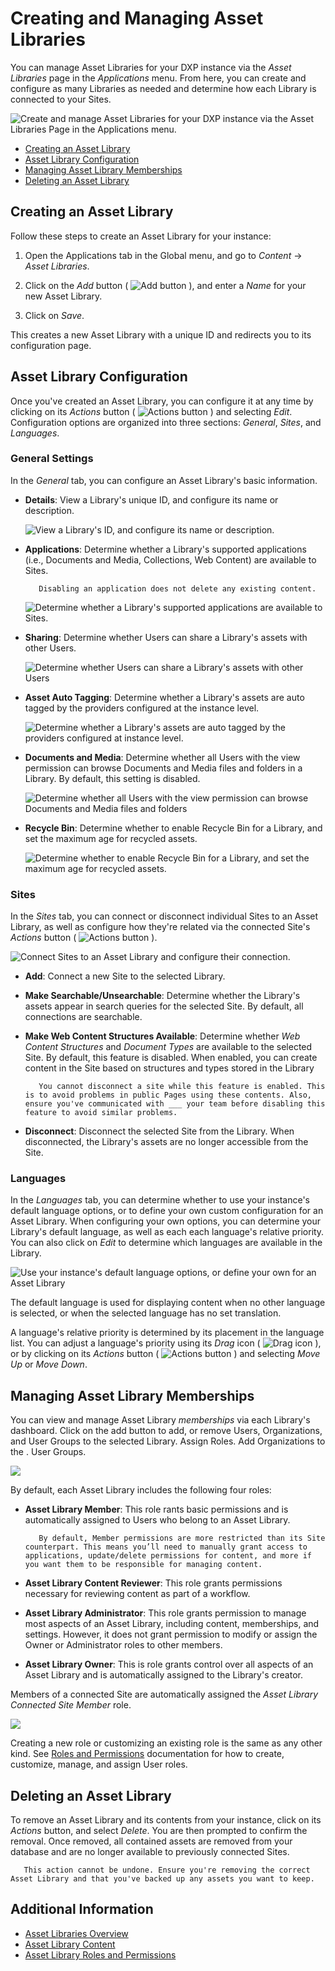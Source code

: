 # Creating and Managing Asset Libraries

You can manage Asset Libraries for your DXP instance via the *Asset Libraries* page in the *Applications* menu. From here, you can create and configure as many Libraries as needed and determine how each Library is connected to your Sites.

![Create and manage Asset Libraries for your DXP instance via the Asset Libraries Page in the Applications menu.](./creating-and-managing-asset-libraries/images/01.png)

* [Creating an Asset Library](#creating-an-asset-library)
* [Asset Library Configuration](#asset-library-configuration)
* [Managing Asset Library Memberships](#managing-asset-library-memberships)
* [Deleting an Asset Library](#deleting-an-asset-library)

## Creating an Asset Library

Follow these steps to create an Asset Library for your instance:

1. Open the Applications tab in the Global menu, and go to *Content* &rarr; *Asset Libraries*.

1. Click on the *Add* button ( ![Add button]() ), and enter a *Name* for your new Asset Library.

1. Click on *Save*.

This creates a new Asset Library with a unique ID and redirects you to its configuration page.

## Asset Library Configuration

Once you've created an Asset Library, you can configure it at any time by clicking on its *Actions* button ( ![Actions button]() ) and selecting *Edit*. Configuration options are organized into three sections: *General*, *Sites*, and *Languages*. <!--You can also access a Library's settings via its dashboard page. Simply click on the *name* of the Asset Library you want to configure, and then click on *Settings*.-->

### General Settings

In the *General* tab, you can configure an Asset Library's basic information.

* **Details**: View a Library's unique ID, and configure its name or description.

   ![View a Library's ID, and configure its name or description.](./creating-and-managing-asset-libraries/images/02.png)

* **Applications**: Determine whether a Library's supported applications (i.e., Documents and Media, Collections, Web Content) are available to Sites.

   ```note::
      Disabling an application does not delete any existing content.
   ```
   <!-- DXP UI NOTE STATES: Applications can be activated and deactivated without losing data and the existing connections to sites and/or asset libraries. Inactive applications and configurations will not be exposed.-->

   ![Determine whether a Library's supported applications are available to Sites.](./creating-and-managing-asset-libraries/images/03.png)

* **Sharing**: Determine whether Users can share a Library's assets with other Users.

   ![Determine whether Users can share a Library's assets with other Users](./creating-and-managing-asset-libraries/images/04.png)

* **Asset Auto Tagging**: Determine whether a Library's assets are auto tagged by the providers configured at the instance level. <!--clarify meaning?-->

   ![Determine whether a Library's assets are auto tagged by the providers configured at instance level.](./creating-and-managing-asset-libraries/images/05.png)

* **Documents and Media**: Determine whether all Users with the view permission can browse Documents and Media files and folders in a Library. By default, this setting is disabled.

   ![Determine whether all Users with the view permission can browse Documents and Media files and folders](./creating-and-managing-asset-libraries/images/06.png)

* **Recycle Bin**: Determine whether to enable Recycle Bin for a Library, and set the maximum age for recycled assets.

   ![Determine whether to enable Recycle Bin for a Library, and set the maximum age for recycled assets.](./creating-and-managing-asset-libraries/images/07.png)

### Sites

In the *Sites* tab, you can connect or disconnect individual Sites to an Asset Library, as well as configure how they're related via the connected Site's *Actions* button ( ![Actions button]() ).

![Connect Sites to an Asset Library and configure their connection.](./creating-and-managing-asset-libraries/images/08.png)

* **Add**: Connect a new Site to the selected Library.

* **Make Searchable/Unsearchable**: Determine whether the Library's assets appear in search queries for the selected Site. By default, all connections are searchable.

* **Make Web Content Structures Available**: Determine whether *Web Content Structures* and *Document Types* are available to the selected Site. By default, this feature is disabled. When enabled, you can create content in the Site based on structures and types stored in the Library

   ```important::
      You cannot disconnect a site while this feature is enabled. This is to avoid problems in public Pages using these contents. Also, ensure you've communicated with ___ your team before disabling this feature to avoid similar problems.
   ```
<!-- REVIEW AND FINISH NOTE -->
* **Disconnect**: Disconnect the selected Site from the Library. When disconnected, the Library's assets are no longer accessible from the Site.

### Languages

In the *Languages* tab, you can determine whether to use your instance's default language options, or to define your own custom configuration for an Asset Library.<!--refine--> When configuring your own options, you can determine your Library's default language, as well as each each language's relative priority. You can also click on *Edit* to determine which languages are available in the Library.

![Use your instance's default language options, or define your own for an Asset Library](./creating-and-managing-asset-libraries/images/09.png)

The default language is used for displaying content when no other language is selected, or when the selected language has no set translation.

A language's relative priority is determined by its placement in the language list. You can adjust a language's priority using its *Drag* icon ( ![Drag icon]() ), or by clicking on its *Actions* button ( ![Actions button]() ) and selecting *Move Up* or *Move Down*.

## Managing Asset Library Memberships

You can view and manage Asset Library *memberships* via each Library's dashboard.
Click on the add button to add, or remove Users, Organizations, and User Groups to the selected Library. 
Assign Roles.
Add Organizations to the .
User Groups.<!--Finish.-->

![](./creating-and-managing-asset-libraries/images/10.png)

By default, each Asset Library includes the following four roles:

* **Asset Library Member**: This role rants basic permissions and is automatically assigned to Users who belong to an Asset Library.

   ```note::
      By default, Member permissions are more restricted than its Site counterpart. This means you’ll need to manually grant access to applications, update/delete permissions for content, and more if you want them to be responsible for managing content.
   ```

* **Asset Library Content Reviewer**: This role grants permissions necessary for reviewing content as part of a workflow.

* **Asset Library Administrator**: This role grants permission to manage most aspects of an Asset Library, including content, memberships, and settings. However, it does not grant permission to modify or assign the Owner or Administrator roles to other members.

* **Asset Library Owner**: This is role grants control over all aspects of an Asset Library and is automatically assigned to the Library's creator.

Members of a connected Site are automatically assigned the *Asset Library Connected Site Member* role. <!--does this role come with any permissions? Do its permissions depend on how their Site's connection to a Library is configured? -->

![](./creating-and-managing-asset-libraries/images/11.png)

Creating a new role or customizing an existing role is the same as any other kind. See [Roles and Permissions]() documentation for how to create, customize, manage, and assign User roles.

## Deleting an Asset Library

To remove an Asset Library and its contents from your instance, click on its *Actions* button, and select *Delete*. You are then prompted to confirm the removal. Once removed, all contained assets are removed from your database and are no longer available to previously connected Sites.

```warning::
   This action cannot be undone. Ensure you're removing the correct Asset Library and that you've backed up any assets you want to keep.
```
<!-- refine -->
## Additional Information

* [Asset Libraries Overview](./asset-libraries-overview.md)
* [Asset Library Content](./asset-library-content.md)
* [Asset Library Roles and Permissions](./asset-library-roles-and-permissions.md)
